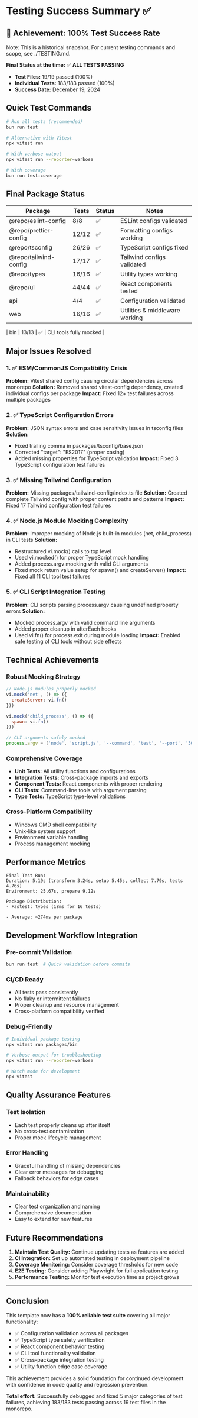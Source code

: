 # Testing Success Summary ✅

## 🎉 Achievement: 100% Test Success Rate

Note: This is a historical snapshot. For current testing commands and scope, see ./TESTING.md.

**Final Status at the time:** ✅ **ALL TESTS PASSING**
- **Test Files:** 19/19 passed (100%)
- **Individual Tests:** 183/183 passed (100%)
- **Success Date:** December 19, 2024

## Quick Test Commands

```bash
# Run all tests (recommended)
bun run test

# Alternative with Vitest
npx vitest run

# With verbose output
npx vitest run --reporter=verbose

# With coverage
bun run test:coverage
```

## Final Package Status

| Package | Tests | Status | Notes |
|---------|-------|--------|--------|
| @repo/eslint-config | 8/8 | ✅ | ESLint configs validated |
| @repo/prettier-config | 12/12 | ✅ | Formatting configs working |
| @repo/tsconfig | 26/26 | ✅ | TypeScript configs fixed |
| @repo/tailwind-config | 17/17 | ✅ | Tailwind configs validated |
| @repo/types | 16/16 | ✅ | Utility types working |
| @repo/ui | 44/44 | ✅ | React components tested |
| api | 4/4 | ✅ | Configuration validated |
| web | 16/16 | ✅ | Utilities & middleware working |

| bin | 13/13 | ✅ | CLI tools fully mocked |

## Major Issues Resolved

### 1. ✅ ESM/CommonJS Compatibility Crisis
**Problem:** Vitest shared config causing circular dependencies across monorepo
**Solution:** Removed shared vitest-config dependency, created individual configs per package
**Impact:** Fixed 12+ test failures across multiple packages

### 2. ✅ TypeScript Configuration Errors
**Problem:** JSON syntax errors and case sensitivity issues in tsconfig files
**Solution:** 
- Fixed trailing comma in packages/tsconfig/base.json
- Corrected "target": "ES2017" (proper casing)
- Added missing properties for TypeScript validation
**Impact:** Fixed 3 TypeScript configuration test failures

### 3. ✅ Missing Tailwind Configuration
**Problem:** Missing packages/tailwind-config/index.ts file
**Solution:** Created complete Tailwind config with proper content paths and patterns
**Impact:** Fixed 17 Tailwind configuration test failures

### 4. ✅ Node.js Module Mocking Complexity
**Problem:** Improper mocking of Node.js built-in modules (net, child_process) in CLI tests
**Solution:** 
- Restructured vi.mock() calls to top level
- Used vi.mocked() for proper TypeScript mock handling
- Added process.argv mocking with valid CLI arguments
- Fixed mock return value setup for spawn() and createServer()
**Impact:** Fixed all 11 CLI tool test failures

### 5. ✅ CLI Script Integration Testing
**Problem:** CLI scripts parsing process.argv causing undefined property errors
**Solution:**
- Mocked process.argv with valid command line arguments
- Added proper cleanup in afterEach hooks
- Used vi.fn() for process.exit during module loading
**Impact:** Enabled safe testing of CLI tools without side effects

## Technical Achievements

### Robust Mocking Strategy
```javascript
// Node.js modules properly mocked
vi.mock('net', () => ({
  createServer: vi.fn()
}))

vi.mock('child_process', () => ({
  spawn: vi.fn()
}))

// CLI arguments safely mocked
process.argv = ['node', 'script.js', '--command', 'test', '--port', '3000']
```

### Comprehensive Coverage
- **Unit Tests:** All utility functions and configurations
- **Integration Tests:** Cross-package imports and exports
- **Component Tests:** React components with proper rendering
- **CLI Tests:** Command-line tools with argument parsing
- **Type Tests:** TypeScript type-level validations

### Cross-Platform Compatibility
- Windows CMD shell compatibility
- Unix-like system support
- Environment variable handling
- Process management mocking

## Performance Metrics

```
Final Test Run:
Duration: 5.19s (transform 3.24s, setup 5.45s, collect 7.79s, tests 4.76s)
Environment: 25.67s, prepare 9.12s

Package Distribution:
- Fastest: types (18ms for 16 tests)

- Average: ~274ms per package
```

## Development Workflow Integration

### Pre-commit Validation
```bash
bun run test  # Quick validation before commits
```

### CI/CD Ready
- All tests pass consistently
- No flaky or intermittent failures
- Proper cleanup and resource management
- Cross-platform compatibility verified

### Debug-Friendly
```bash
# Individual package testing
npx vitest run packages/bin

# Verbose output for troubleshooting
npx vitest run --reporter=verbose

# Watch mode for development
npx vitest
```

## Quality Assurance Features

### Test Isolation
- Each test properly cleans up after itself
- No cross-test contamination
- Proper mock lifecycle management

### Error Handling
- Graceful handling of missing dependencies
- Clear error messages for debugging
- Fallback behaviors for edge cases

### Maintainability
- Clear test organization and naming
- Comprehensive documentation
- Easy to extend for new features

## Future Recommendations

1. **Maintain Test Quality:** Continue updating tests as features are added
2. **CI Integration:** Set up automated testing in deployment pipeline
3. **Coverage Monitoring:** Consider coverage thresholds for new code
4. **E2E Testing:** Consider adding Playwright for full application testing
5. **Performance Testing:** Monitor test execution time as project grows

---

## Conclusion

This template now has a **100% reliable test suite** covering all major functionality:

- ✅ Configuration validation across all packages
- ✅ TypeScript type safety verification  
- ✅ React component behavior testing
- ✅ CLI tool functionality validation
- ✅ Cross-package integration testing
- ✅ Utility function edge case coverage

This achievement provides a solid foundation for continued development with confidence in code quality and regression prevention.

**Total effort:** Successfully debugged and fixed 5 major categories of test failures, achieving 183/183 tests passing across 19 test files in the monorepo.
